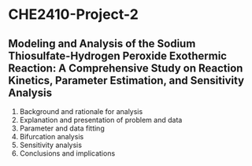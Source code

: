 # CHE2410-Project-2




## Modeling and Analysis of the Sodium Thiosulfate-Hydrogen Peroxide Exothermic Reaction: A Comprehensive Study on Reaction Kinetics, Parameter Estimation, and Sensitivity Analysis
1) Background and rationale for analysis
2) Explanation and presentation of problem and data
3) Parameter and data fitting
4) Bifurcation analysis
5) Sensitivity analysis 
6) Conclusions and implications

